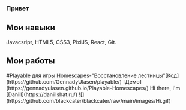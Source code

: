 ### Привет

<!--**GennadyUlasen/GennadyUlasen** is a ✨ _special_ ✨ repository because its `README.md` (this file) appears on your GitHub profile.
Here are some ideas to get you started:

- 🔭 I’m currently working on ...
- 🌱 I’m currently learning ...
- 👯 I’m looking to collaborate on ...
- 🤔 I’m looking for help with ...
- 💬 Ask me about ...
- 📫 How to reach me: ...
- 😄 Pronouns: ...
- ⚡ Fun fact: ...
-->
<h2>Мои навыки</h2>
 Javacsript, HTML5, CSS3, PixiJS, React, Git.
 <h2>Мои работы</h2>
 #Playable для игры Homescapes-"Восстановление лестницы"[Код](https://github.com/GennadyUlasen/playable/)
 [Демо](https://gennadyulasen.github.io/Playable-Homescapes/)
 Hi there, I'm [Daniil](https://daniilshat.ru/) ![](https://github.com/blackcater/blackcater/raw/main/images/Hi.gif) 
